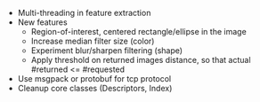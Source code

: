 - Multi-threading in feature extraction
- New features
  - Region-of-interest, centered rectangle/ellipse in the image
  - Increase median filter size (color)
  - Experiment blur/sharpen filtering (shape)
  - Apply threshold on returned images distance, so that
    actual #returned <= #requested
- Use msgpack or protobuf for tcp protocol
- Cleanup core classes (Descriptors, Index)
